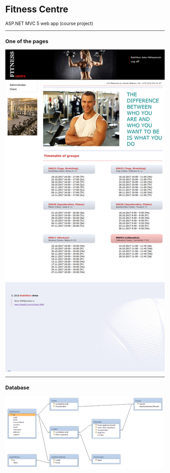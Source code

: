 # Fitness Centre

ASP.NET MVC 5 web app (course project)

***
### One of the pages

![One of the pages](https://github.com/docto-RAM/Fitness-Centre/blob/master/Fitness%20Centre.png)

***
### Database

![Database](https://github.com/docto-RAM/Fitness-Centre/blob/master/Database.png)
